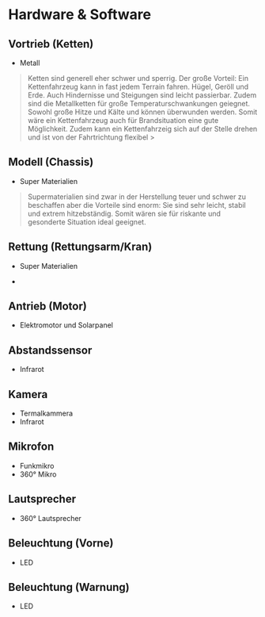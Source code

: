 # Hardware & Software

## Vortrieb (Ketten)
- Metall

> Ketten sind generell eher schwer und sperrig. 
Der große Vorteil: Ein Kettenfahrzeug kann in fast jedem Terrain fahren. Hügel, Geröll und Erde. Auch Hindernisse und Steigungen sind leicht passierbar. 
Zudem sind die Metallketten für große Temperaturschwankungen geiegnet. 
Sowohl große Hitze und Kälte und können überwunden werden. Somit wäre ein Kettenfahrzeug auch für Brandsituation eine gute Möglichkeit. 
Zudem kann ein Kettenfahrzeig sich auf der Stelle drehen und ist von der Fahrtrichtung flexibel >

## Modell (Chassis)
- Super Materialien

> Supermaterialien sind zwar in der Herstellung teuer und schwer zu beschaffen aber die Vorteile sind enorm: Sie sind sehr leicht, stabil und extrem hitzebständig. Somit wären sie für riskante und gesonderte Situation ideal geeignet.

## Rettung (Rettungsarm/Kran)
- Super Materialien

-
## Antrieb (Motor)
-  Elektromotor und Solarpanel

## Abstandssensor 
- Infrarot

## Kamera
- Termalkammera
- Infrarot

## Mikrofon
- Funkmikro
- 360° Mikro

## Lautsprecher
- 360° Lautsprecher

## Beleuchtung (Vorne)
- LED

## Beleuchtung (Warnung)
- LED
